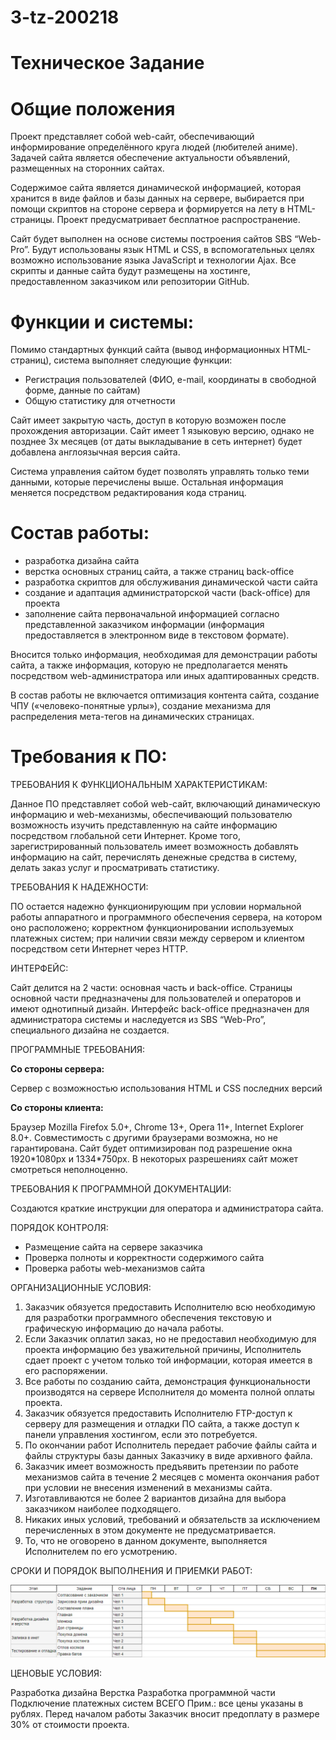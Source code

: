 # 3-tz-200218

<h1>Техническое Задание</h1>
    <h1>Общие положения</h1>
    <p>Проект представляет собой web-сайт, обеспечивающий информирование определённого круга людей (любителей аниме). Задачей сайта является обеспечение актуальности объявлений, размещенных на сторонних сайтах.</p> 
    <p>Содержимое сайта является динамической информацией, которая хранится в виде файлов и базы данных на сервере, выбирается при помощи скриптов на стороне сервера и формируется на лету в HTML-страницы. Проект предусматривает бесплатное распространение.</p>
    <p>Сайт будет выполнен на основе системы построения сайтов SBS “Web-Pro”. Будут использованы язык HTML и CSS, в вспомогательных целях возможно использование языка JavaScript и технологии Ajax. Все скрипты и данные сайта будут размещены на хостинге, предоставленном заказчиком или репозитории GitHub.</p>

   <h1>Функции и системы:</h1>
    <p>Помимо стандартных функций сайта (вывод информационных HTML-страниц), система выполняет следующие функции:</p>
    <ul>
        <li>Регистрация пользователей (ФИО, e-mail, координаты в свободной форме, данные по сайтам)</li>
        <li>Общую статистику для отчетности</li>
    </ul>
    
   <p>Сайт имеет закрытую часть, доступ в которую возможен после прохождения авторизации. Сайт имеет 1 языковую версию, однако не позднее 3х месяцев (от даты выкладывание в сеть интернет) будет добавлена англоязычная версия сайта.</p>
        
   <p>Система управления сайтом будет позволять управлять только теми данными, которые перечислены выше. Остальная информация меняется посредством редактирования кода страниц.</p>

   <h1>Состав работы:</h1>
      <ul>
            <li>разработка дизайна сайта</li>
            <li>верстка основных страниц сайта, а также страниц back-office</li>
            <li>разработка скриптов для обслуживания динамической части сайта</li>
            <li>создание и адаптация администраторской части (back-office) для проекта</li>
            <li>заполнение сайта первоначальной информацией согласно представленной заказчиком информации (информация предоставляется в электронном виде в текстовом формате).</li>
        </ul>
        
<p>Вносится только информация, необходимая для демонстрации работы сайта, а также информация, которую не предполагается менять посредством web-администратора или иных адаптированных средств.</p>

<p>В состав работы не включается оптимизация контента сайта, создание ЧПУ («человеко-понятные урлы»), создание механизма для распределения мета-тегов на динамических страницах.</p>

  <h1>Требования к ПО:</h1>
<p>ТРЕБОВАНИЯ К ФУНКЦИОНАЛЬНЫМ ХАРАКТЕРИСТИКАМ:</p>
<p>Данное ПО представляет собой web-сайт, включающий динамическую информацию и web-механизмы, обеспечивающий пользователю возможность изучить представленную на сайте информацию посредством глобальной сети Интернет. Кроме того, зарегистрированный пользователь имеет возможность добавлять информацию на сайт, перечислять денежные средства в систему, делать заказ услуг и просматривать статистику.</p>

<p>ТРЕБОВАНИЯ К НАДЕЖНОСТИ:</p>
<p>ПО остается надежно функционирующим при условии нормальной работы аппаратного и программного обеспечения сервера, на котором оно расположено; корректном функционировании используемых платежных систем; при наличии связи между сервером и клиентом посредством сети Интернет через HTTP.</p>

<p>ИНТЕРФЕЙС:</p>
<p>Сайт делится на 2 части: основная часть и back-office. Страницы основной части предназначены для пользователей и операторов и имеют однотипный дизайн. Интерфейс back-office предназначен для администратора системы и наследуется из SBS “Web-Pro”, специального дизайна не создается. </p>

<p>ПРОГРАММНЫЕ ТРЕБОВАНИЯ:</p>
<b><p>Со стороны сервера:</p></b>
<p>Сервер с возможностью использования HTML и CSS последних версий</p>
<b><p>Со стороны клиента:</p></b>
<p>Браузер Mozilla Firefox 5.0+, Chrome 13+, Opera 11+, Internet Explorer 8.0+. Совместимость с другими браузерами возможна, но не гарантирована. Сайт будет оптимизирован под разрешение окна 1920*1080px и 1334*750px. В некоторых разрешениях сайт может смотреться неполноценно.</p>

<p>ТРЕБОВАНИЯ К ПРОГРАММНОЙ ДОКУМЕНТАЦИИ:</p>
<p>Создаются краткие инструкции для оператора и администратора сайта.</p>

<p>ПОРЯДОК КОНТРОЛЯ:</p>
<ul>
<li>Размещение сайта на сервере заказчика</li>
<li>Проверка полноты и корректности содержимого сайта</li>
<li>Проверка работы web-механизмов сайта</li>
</ul>

<p>ОРГАНИЗАЦИОННЫЕ УСЛОВИЯ:</p>
<ol>
    <li>Заказчик обязуется предоставить Исполнителю всю необходимую для разработки программного обеспечения текстовую и графическую информацию до начала работы.</li>
    <li>Если Заказчик оплатил заказ, но не предоставил необходимую для проекта информацию без уважительной причины, Исполнитель сдает проект с учетом только той информации, которая имеется в его распоряжении.</li>
    <li>Все работы по созданию сайта, демонстрация функциональности производятся на сервере Исполнителя до момента полной оплаты проекта.</li>
    <li>Заказчик обязуется предоставить Исполнителю FTP-доступ к серверу для размещения и отладки ПО сайта, а также доступ к панели управления хостингом, если это потребуется.</li>
    <li>По окончании работ Исполнитель передает рабочие файлы сайта и файлы структуры базы данных Заказчику в виде архивного файла.</li>
    <li>Заказчик имеет возможность предъявить претензии по работе механизмов сайта в течение 2 месяцев с момента окончания работ при условии не внесения изменений в механизмы сайта.</li>
    <li>Изготавливаются не более 2 вариантов дизайна для выбора заказчиком наиболее подходящего.</li>
    <li>Никаких иных условий, требований и обязательств за исключением перечисленных в этом документе не предусматривается.</li>
    <li>То, что не оговорено в данном документе, выполняется Исполнителем по его усмотрению.</li>
</ol>

<p>СРОКИ И ПОРЯДОК ВЫПОЛНЕНИЯ И ПРИЕМКИ РАБОТ:</p>
 <img src="1.png" alt=лол>   
   
<p>ЦЕНОВЫЕ УСЛОВИЯ:</p>
<p>
Разработка дизайна	
Верстка	
Разработка программной части	
Подключение платежных систем	
ВСЕГО	
Прим.: все цены указаны в рублях.
Перед началом работы Заказчик вносит предоплату в размере 30% от стоимости проекта.
</p>
